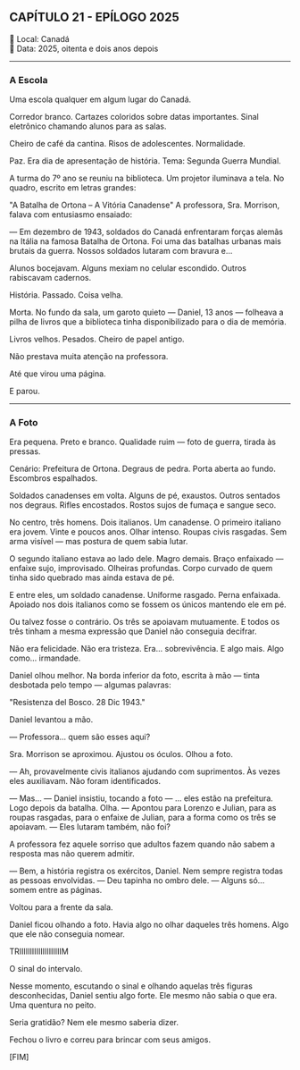 ## CAPÍTULO 21 - EPÍLOGO 2025 ##

📍 Local: Canadá  
📅 Data: 2025, oitenta e dois anos depois

---

### A Escola
Uma escola qualquer em algum lugar do Canadá.

Corredor branco. Cartazes coloridos sobre datas importantes. Sinal eletrônico chamando alunos para as salas.

Cheiro de café da cantina. Risos de adolescentes. Normalidade.

Paz.
Era dia de apresentação de história. Tema: Segunda Guerra Mundial.

A turma do 7º ano se reuniu na biblioteca. Um projetor iluminava a tela. No quadro, escrito em letras grandes:

"A Batalha de Ortona – A Vitória Canadense"
A professora, Sra. Morrison, falava com entusiasmo ensaiado:

— Em dezembro de 1943, soldados do Canadá enfrentaram forças alemãs na Itália na famosa Batalha de Ortona. Foi uma das batalhas urbanas mais brutais da guerra. Nossos soldados lutaram com bravura e...

Alunos bocejavam. Alguns mexiam no celular escondido. Outros rabiscavam cadernos.

História. Passado. Coisa velha.

Morta.
No fundo da sala, um garoto quieto — Daniel, 13 anos — folheava a pilha de livros que a biblioteca tinha disponibilizado para o dia de memória.

Livros velhos. Pesados. Cheiro de papel antigo.

Não prestava muita atenção na professora.

Até que virou uma página.

E parou.

---

### A Foto
Era pequena. Preto e branco. Qualidade ruim — foto de guerra, tirada às pressas.

Cenário: Prefeitura de Ortona. Degraus de pedra. Porta aberta ao fundo. Escombros espalhados.

Soldados canadenses em volta. Alguns de pé, exaustos. Outros sentados nos degraus. Rifles encostados. Rostos sujos de fumaça e sangue seco.

No centro, três homens. Dois italianos. Um canadense.
O primeiro italiano era jovem. Vinte e poucos anos. Olhar intenso. Roupas civis rasgadas. Sem arma visível — mas postura de quem sabia lutar.

O segundo italiano estava ao lado dele. Magro demais. Braço enfaixado — enfaixe sujo, improvisado. Olheiras profundas. Corpo curvado de quem tinha sido quebrado mas ainda estava de pé.

E entre eles, um soldado canadense. Uniforme rasgado. Perna enfaixada. Apoiado nos dois italianos como se fossem os únicos mantendo ele em pé.

Ou talvez fosse o contrário. Os três se apoiavam mutuamente. E todos os três tinham a mesma expressão que Daniel não conseguia decifrar.

Não era felicidade. Não era tristeza. Era... sobrevivência. E algo mais. Algo como... irmandade.

Daniel olhou melhor. Na borda inferior da foto, escrita à mão — tinta desbotada pelo tempo — algumas palavras:

"Resistenza del Bosco. 28 Dic 1943."

Daniel levantou a mão.

— Professora... quem são esses aqui?

Sra. Morrison se aproximou. Ajustou os óculos. Olhou a foto.

— Ah, provavelmente civis italianos ajudando com suprimentos. Às vezes eles auxiliavam. Não foram identificados.

— Mas... — Daniel insistiu, tocando a foto — ... eles estão na prefeitura. Logo depois da batalha. Olha. — Apontou para Lorenzo e Julian, para as roupas rasgadas, para o enfaixe de Julian, para a forma como os três se apoiavam. — Eles lutaram também, não foi?

A professora fez aquele sorriso que adultos fazem quando não sabem a resposta mas não querem admitir.

— Bem, a história registra os exércitos, Daniel. Nem sempre registra todas as pessoas envolvidas. — Deu tapinha no ombro dele. — Alguns só... somem entre as páginas.

Voltou para a frente da sala.

Daniel ficou olhando a foto. Havia algo no olhar daqueles três homens. Algo que ele não conseguia nomear.

TRIIIIIIIIIIIIIIIIIIIIM

O sinal do intervalo.

Nesse momento, escutando o sinal e olhando aquelas três figuras desconhecidas, Daniel sentiu algo forte. Ele mesmo não sabia o que era. Uma quentura no peito.

Seria gratidão? Nem ele mesmo saberia dizer.

Fechou o livro e correu para brincar com seus amigos.


[FIM]

